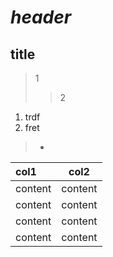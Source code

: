 # *__header__*
## title 
>  1
>> 2
1. trdf
2. fret

> +
| col1 | col2 |
|:--|  --  |
| content | content |
content | content |
content | content |
content | content |
